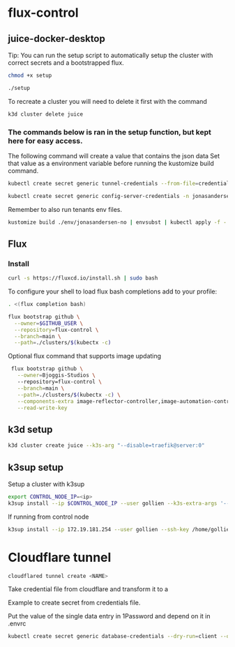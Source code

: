 # flux-control

## juice-docker-desktop

Tip: You can run the setup script to automatically setup the cluster with correct secrets and a bootstrapped flux.
```bash
chmod +x setup

./setup
```

To recreate a cluster you will need to delete it first with the command
```bash
k3d cluster delete juice
```

### The commands below is ran in the setup function, but kept here for easy access.

The following command will create a value that contains the json data
Set that value as a environment variable before running the kustomize build command.
```bash
kubectl create secret generic tunnel-credentials --from-file=credentials.json=/home/$USER/.cloudflared/<tunnel-id>.json -o yaml --dry-run=client
```

```bash
kubectl create secret generic config-server-credentials -n jonasandersen-no --from-literal=username=$SPRING_CLOUD_CONFIG_USERNAME --from-literal=password=$SPRING_CLOUD_CONFIG_PASSWORD
```

Remember to also run tenants env files.


```bash
kustomize build ./env/jonasandersen-no | envsubst | kubectl apply -f -
```

## Flux

### Install
```bash
curl -s https://fluxcd.io/install.sh | sudo bash
```
To configure your shell to load flux bash completions add to your profile:
```bash
. <(flux completion bash)
```

```bash
flux bootstrap github \
  --owner=$GITHUB_USER \
  --repository=flux-control \
  --branch=main \
  --path=./clusters/$(kubectx -c)
```

Optional flux command that supports image updating
```bash
 flux bootstrap github \
   --owner=Bjoggis-Studios \   
   --repository=flux-control \
   --branch=main \
   --path=./clusters/$(kubectx -c) \
   --components-extra image-reflector-controller,image-automation-controller \
   --read-write-key
```


## k3d setup

```bash
k3d cluster create juice --k3s-arg "--disable=traefik@server:0"
```


## k3sup setup

Setup a cluster with k3sup

```bash
export CONTROL_NODE_IP=<ip>
k3sup install --ip $CONTROL_NODE_IP --user gollien --k3s-extra-args '--disable traefik' --merge --local-path ~/.kube/config --context cluster00 --ssh-key pi-cluster
```

If running from control node
```bash
k3sup install --ip 172.19.181.254 --user gollien --ssh-key /home/gollien/.ssh/id_ed25519 --k3s-extra-args '--disable traefik' --context cluster00  
```


# Cloudflare tunnel
```bash
cloudflared tunnel create <NAME>
```

Take credential file from cloudflare and transform it to a 

Example to create secret from credentials file.

Put the value of the single data entry in 1Password and depend on it in .envrc
```bash
kubectl create secret generic database-credentials --dry-run=client --output=yaml --from-file .cloudflared/83a81522-daed-4722-838e-e261fb258769.json
```
